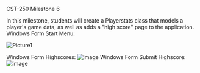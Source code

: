 CST-250 Milestone 6

In this milestone, students will create a Playerstats class that models a player's game data, as well as adds a "high score" page to the application.
Windows Form Start Menu:

![Picture1](https://github.com/Kdeshun/Milestone-6-PlayerStats-Class-/assets/122183169/485a1702-1dda-4157-85d5-326631535abe)

Windows Form Highscores:
 ![image](https://github.com/Kdeshun/Milestone-6-PlayerStats-Class-/assets/122183169/fa364d51-4e72-4130-a61f-c758a5220a37)
Windows Form Submit Highscore:
 ![image](https://github.com/Kdeshun/Milestone-6-PlayerStats-Class-/assets/122183169/1d8a488d-fc58-421f-ac16-39b95baee673)


